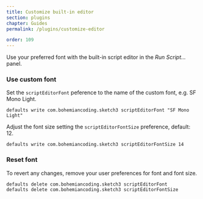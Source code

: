 ```yaml
---
title: Customize built-in editor
section: plugins
chapter: Guides
permalink: /plugins/customize-editor

order: 109
---
```


Use your preferred font with the built-in script editor in the _Run Script…_ panel.

### Use custom font

Set the `scriptEditorFont` peference to the name of the custom font, e.g. SF Mono Light.

```shell
defaults write com.bohemiancoding.sketch3 scriptEditorFont "SF Mono Light"
```

Adjust the font size setting the `scriptEditorFontSize` preference, default: 12.

```shell
defaults write com.bohemiancoding.sketch3 scriptEditorFontSize 14
```

### Reset font

To revert any changes, remove your user preferences for font and font size.

```shell
defaults delete com.bohemiancoding.sketch3 scriptEditorFont
defaults delete com.bohemiancoding.sketch3 scriptEditorFontSize
```
